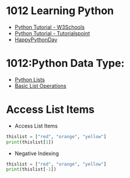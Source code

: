 # 1012 Learning Python
- [Python Tutorial - W3Schools](https://www.w3schools.com/python/)
- [Python Tutorial - Tutorialspoint](https://www.tutorialspoint.com/python/index.htm)
- [HappyPythonDay](https://github.com/MyFirstSecurity2020/HappyPythonDay)

# 1012:Python Data Type:
   - [Python Lists](https://youtu.be/3e-mggtl2IA)
   - [Basic List Operations](https://youtu.be/356a48ncGBU)
# Access List Items
   - Access List Items 
``` python
thislist = ["red", "orange", "yellow"]
print(thislist[1])
```
- Negative Indexing
     
``` python
thislist = ["red", "orange", "yellow"]
print(thislist[-1])

